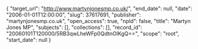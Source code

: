 {
  "target_url": "http://www.martynjonesmp.co.uk/", 
  "end_date": null, 
  "date": "2006-01-01T12:00:00", 
  "slug": 37617691, 
  "publisher": "martynjonesmp.co.uk", 
  "open_access": true, 
  "npld": false, 
  "title": "Martyn Jones MP", 
  "subjects": [], 
  "collections": [], 
  "record_id": "20060101T120000/5RB3qwLheWFp0QdtnOlKgQ==", 
  "scope": "root", 
  "start_date": null
}

